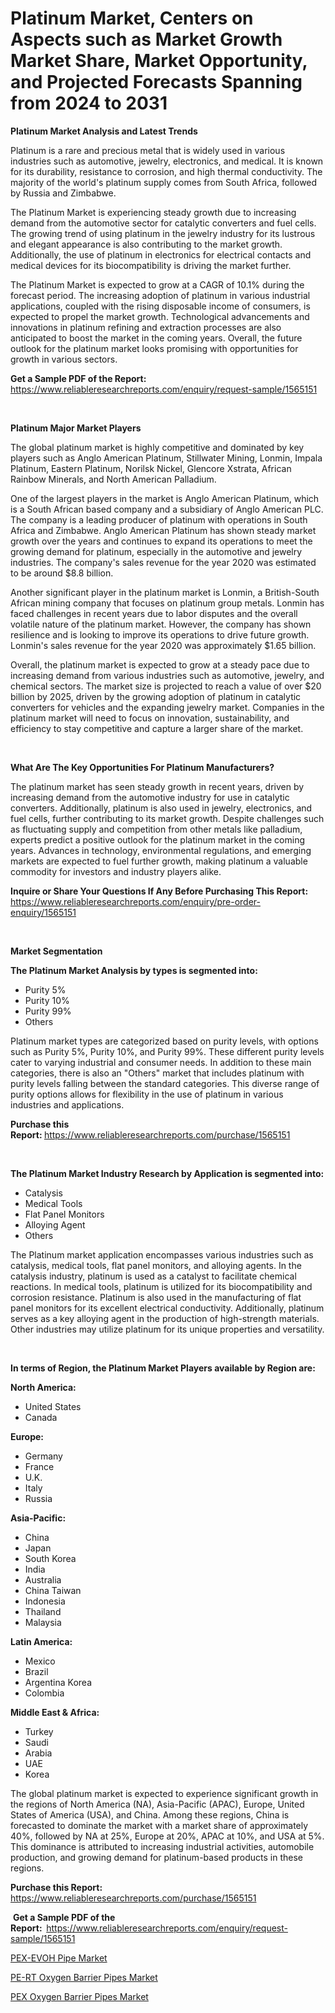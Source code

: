 <p><h1>Platinum Market, Centers on Aspects such as Market Growth Market Share, Market Opportunity, and Projected Forecasts Spanning from 2024 to 2031</h1></p><p><strong>Platinum Market Analysis and Latest Trends</strong></p>
<p><p>Platinum is a rare and precious metal that is widely used in various industries such as automotive, jewelry, electronics, and medical. It is known for its durability, resistance to corrosion, and high thermal conductivity. The majority of the world's platinum supply comes from South Africa, followed by Russia and Zimbabwe.</p><p>The Platinum Market is experiencing steady growth due to increasing demand from the automotive sector for catalytic converters and fuel cells. The growing trend of using platinum in the jewelry industry for its lustrous and elegant appearance is also contributing to the market growth. Additionally, the use of platinum in electronics for electrical contacts and medical devices for its biocompatibility is driving the market further.</p><p>The Platinum Market is expected to grow at a CAGR of 10.1% during the forecast period. The increasing adoption of platinum in various industrial applications, coupled with the rising disposable income of consumers, is expected to propel the market growth. Technological advancements and innovations in platinum refining and extraction processes are also anticipated to boost the market in the coming years. Overall, the future outlook for the platinum market looks promising with opportunities for growth in various sectors.</p></p>
<p><strong>Get a Sample PDF of the Report:&nbsp;</strong> <a href="https://www.reliableresearchreports.com/enquiry/request-sample/1565151">https://www.reliableresearchreports.com/enquiry/request-sample/1565151</a></p>
<p>&nbsp;</p>
<p><strong>Platinum Major Market Players</strong></p>
<p><p>The global platinum market is highly competitive and dominated by key players such as Anglo American Platinum, Stillwater Mining, Lonmin, Impala Platinum, Eastern Platinum, Norilsk Nickel, Glencore Xstrata, African Rainbow Minerals, and North American Palladium. </p><p>One of the largest players in the market is Anglo American Platinum, which is a South African based company and a subsidiary of Anglo American PLC. The company is a leading producer of platinum with operations in South Africa and Zimbabwe. Anglo American Platinum has shown steady market growth over the years and continues to expand its operations to meet the growing demand for platinum, especially in the automotive and jewelry industries. The company's sales revenue for the year 2020 was estimated to be around $8.8 billion.</p><p>Another significant player in the platinum market is Lonmin, a British-South African mining company that focuses on platinum group metals. Lonmin has faced challenges in recent years due to labor disputes and the overall volatile nature of the platinum market. However, the company has shown resilience and is looking to improve its operations to drive future growth. Lonmin's sales revenue for the year 2020 was approximately $1.65 billion.</p><p>Overall, the platinum market is expected to grow at a steady pace due to increasing demand from various industries such as automotive, jewelry, and chemical sectors. The market size is projected to reach a value of over $20 billion by 2025, driven by the growing adoption of platinum in catalytic converters for vehicles and the expanding jewelry market. Companies in the platinum market will need to focus on innovation, sustainability, and efficiency to stay competitive and capture a larger share of the market.</p></p>
<p>&nbsp;</p>
<p><strong>What Are The Key Opportunities For Platinum Manufacturers?</strong></p>
<p><p>The platinum market has seen steady growth in recent years, driven by increasing demand from the automotive industry for use in catalytic converters. Additionally, platinum is also used in jewelry, electronics, and fuel cells, further contributing to its market growth. Despite challenges such as fluctuating supply and competition from other metals like palladium, experts predict a positive outlook for the platinum market in the coming years. Advances in technology, environmental regulations, and emerging markets are expected to fuel further growth, making platinum a valuable commodity for investors and industry players alike.</p></p>
<p><strong>Inquire or Share Your Questions If Any Before Purchasing This Report:</strong> <a href="https://www.reliableresearchreports.com/enquiry/pre-order-enquiry/1565151">https://www.reliableresearchreports.com/enquiry/pre-order-enquiry/1565151</a></p>
<p>&nbsp;</p>
<p><strong>Market Segmentation</strong></p>
<p><strong>The Platinum Market Analysis by types is segmented into:</strong></p>
<p><ul><li>Purity 5%</li><li>Purity 10%</li><li>Purity 99%</li><li>Others</li></ul></p>
<p><p>Platinum market types are categorized based on purity levels, with options such as Purity 5%, Purity 10%, and Purity 99%. These different purity levels cater to varying industrial and consumer needs. In addition to these main categories, there is also an "Others" market that includes platinum with purity levels falling between the standard categories. This diverse range of purity options allows for flexibility in the use of platinum in various industries and applications.</p></p>
<p><strong>Purchase this Report:&nbsp;</strong><a href="https://www.reliableresearchreports.com/purchase/1565151">https://www.reliableresearchreports.com/purchase/1565151</a></p>
<p>&nbsp;</p>
<p><strong>The Platinum Market Industry Research by Application is segmented into:</strong></p>
<p><ul><li>Catalysis</li><li>Medical Tools</li><li>Flat Panel Monitors</li><li>Alloying Agent</li><li>Others</li></ul></p>
<p><p>The Platinum market application encompasses various industries such as catalysis, medical tools, flat panel monitors, and alloying agents. In the catalysis industry, platinum is used as a catalyst to facilitate chemical reactions. In medical tools, platinum is utilized for its biocompatibility and corrosion resistance. Platinum is also used in the manufacturing of flat panel monitors for its excellent electrical conductivity. Additionally, platinum serves as a key alloying agent in the production of high-strength materials. Other industries may utilize platinum for its unique properties and versatility.</p></p>
<p>&nbsp;</p>
<p><strong>In terms of Region, the Platinum Market Players available by Region are:</strong></p>
<p>
    <p> <strong> North America: </strong>
        <ul>
            <li>United States</li>
            <li>Canada</li>
        </ul>
        </p> 
    <p> <strong> Europe: </strong>
        <ul>
            <li>Germany</li>
            <li>France</li>
            <li>U.K.</li>
            <li>Italy</li>
            <li>Russia</li>
        </ul>
        </p> 
    <p> <strong> Asia-Pacific: </strong>
        <ul>
            <li>China</li>
            <li>Japan</li>
            <li>South Korea</li>
            <li>India</li>
            <li>Australia</li>
            <li>China Taiwan</li>
            <li>Indonesia</li>
            <li>Thailand</li>
            <li>Malaysia</li>
        </ul>
        </p> 
    <p> <strong> Latin America: </strong>
        <ul>
            <li>Mexico</li>
            <li>Brazil</li>
            <li>Argentina Korea</li>
            <li>Colombia</li>
        </ul>
        </p> 
    <p> <strong> Middle East & Africa: </strong>
        <ul>
            <li>Turkey</li>
            <li>Saudi</li>
            <li>Arabia</li>
            <li>UAE</li>
            <li>Korea</li>
        </ul>
    </p>
    </p>
<p><p>The global platinum market is expected to experience significant growth in the regions of North America (NA), Asia-Pacific (APAC), Europe, United States of America (USA), and China. Among these regions, China is forecasted to dominate the market with a market share of approximately 40%, followed by NA at 25%, Europe at 20%, APAC at 10%, and USA at 5%. This dominance is attributed to increasing industrial activities, automobile production, and growing demand for platinum-based products in these regions.</p></p>
<p><strong>Purchase this Report: </strong><a href="https://www.reliableresearchreports.com/purchase/1565151">https://www.reliableresearchreports.com/purchase/1565151</a></p>
<p>&nbsp;<strong>Get a Sample PDF of the Report:&nbsp;&nbsp;</strong><a href="https://www.reliableresearchreports.com/enquiry/request-sample/1565151">https://www.reliableresearchreports.com/enquiry/request-sample/1565151</a></p>
<p><strong></strong></p>
<p><p><a href="https://view.publitas.com/reportprime-1/pex-evoh-pipe-market-size-share-trends-analysis-report-by-material-by-type-by-end-user-by-region-and-segment-forecasts-2023-2030/">PEX-EVOH Pipe Market</a></p><p><a href="https://view.publitas.com/reportprime-1/pe-rt-oxygen-barrier-pipes-market-with-the-goal-of-estimating-the-market-size-and-future-growth-potential-of-various-market-segments-based-on-component-applications-end-user-and-region/">PE-RT Oxygen Barrier Pipes Market</a></p><p><a href="https://view.publitas.com/reportprime-1/pex-oxygen-barrier-pipes-market-analysis-examines-its-scope-on-growth-opportunities-and-forecasted-trends-spanning-from-2023-to-2030/">PEX Oxygen Barrier Pipes Market</a></p></p>